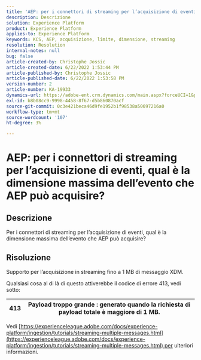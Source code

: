 ```yaml
---
title: 'AEP: per i connettori di streaming per l’acquisizione di eventi, qual è la dimensione massima dell’evento che AEP può acquisire?'
description: Descrizione
solution: Experience Platform
product: Experience Platform
applies-to: Experience Platform
keywords: KCS, AEP, acquisizione, limite, dimensione, streaming
resolution: Resolution
internal-notes: null
bug: false
article-created-by: Christophe Jossic
article-created-date: 6/22/2022 1:53:44 PM
article-published-by: Christophe Jossic
article-published-date: 6/22/2022 1:53:58 PM
version-number: 2
article-number: KA-19933
dynamics-url: https://adobe-ent.crm.dynamics.com/main.aspx?forceUCI=1&pagetype=entityrecord&etn=knowledgearticle&id=16f23eb7-32f2-ec11-bb3d-6045bd0158c7
exl-id: b8b08cc9-9998-4458-8f67-d5b860870acf
source-git-commit: 0c3e421beca46d9fe1952b1f98538a50697216a0
workflow-type: tm+mt
source-wordcount: '107'
ht-degree: 3%

---
```


# AEP: per i connettori di streaming per l’acquisizione di eventi, qual è la dimensione massima dell’evento che AEP può acquisire?

## Descrizione

Per i connettori di streaming per l’acquisizione di eventi, qual è la dimensione massima dell’evento che AEP può acquisire?

## Risoluzione


Supporto per l’acquisizione in streaming fino a 1 MB di messaggio XDM.

Qualsiasi cosa al di là di questo attiverebbe il codice di errore 413, vedi sotto:




| 413 | Payload troppo grande : generato quando la richiesta di payload totale è maggiore di 1 MB. |
| --- | --- |




Vedi [https://experienceleague.adobe.com/docs/experience-platform/ingestion/tutorials/streaming-multiple-messages.html](https://experienceleague.adobe.com/docs/experience-platform/ingestion/tutorials/streaming-multiple-messages.html) per ulteriori informazioni.
